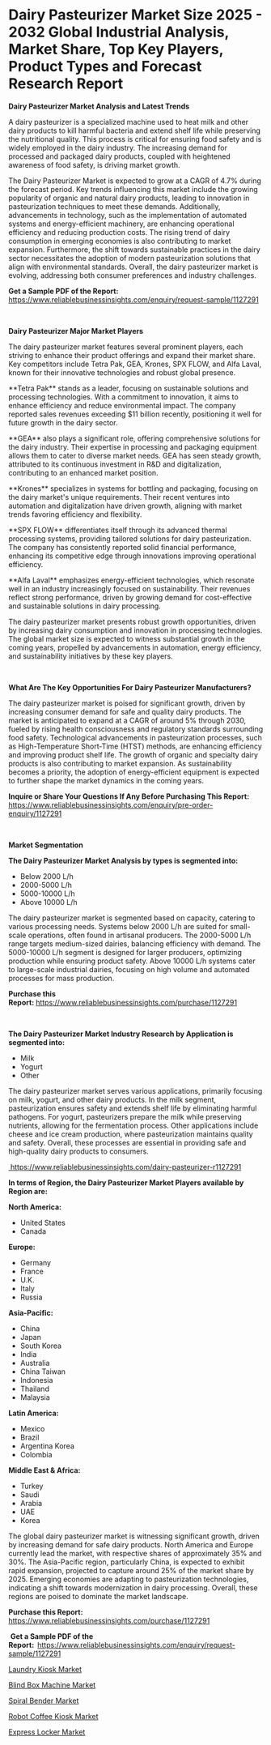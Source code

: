<p><h1>Dairy Pasteurizer Market Size 2025 - 2032 Global Industrial Analysis, Market Share, Top Key Players, Product Types and Forecast Research Report</h1></p><p><strong>Dairy Pasteurizer Market Analysis and Latest Trends</strong></p>
<p><p>A dairy pasteurizer is a specialized machine used to heat milk and other dairy products to kill harmful bacteria and extend shelf life while preserving the nutritional quality. This process is critical for ensuring food safety and is widely employed in the dairy industry. The increasing demand for processed and packaged dairy products, coupled with heightened awareness of food safety, is driving market growth.</p><p>The Dairy Pasteurizer Market is expected to grow at a CAGR of 4.7% during the forecast period. Key trends influencing this market include the growing popularity of organic and natural dairy products, leading to innovation in pasteurization techniques to meet these demands. Additionally, advancements in technology, such as the implementation of automated systems and energy-efficient machinery, are enhancing operational efficiency and reducing production costs. The rising trend of dairy consumption in emerging economies is also contributing to market expansion. Furthermore, the shift towards sustainable practices in the dairy sector necessitates the adoption of modern pasteurization solutions that align with environmental standards. Overall, the dairy pasteurizer market is evolving, addressing both consumer preferences and industry challenges.</p></p>
<p><strong>Get a Sample PDF of the Report:&nbsp;</strong> <a href="https://www.reliablebusinessinsights.com/enquiry/request-sample/1127291?utm_campaign=75&utm_medium=2&utm_source=Github&utm_content=ia&utm_term=11042025&utm_id=dairy-pasteurizer">https://www.reliablebusinessinsights.com/enquiry/request-sample/1127291</a></p>
<p>&nbsp;</p>
<p><strong>Dairy Pasteurizer Major Market Players</strong></p>
<p><p>The dairy pasteurizer market features several prominent players, each striving to enhance their product offerings and expand their market share. Key competitors include Tetra Pak, GEA, Krones, SPX FLOW, and Alfa Laval, known for their innovative technologies and robust global presence.</p><p>**Tetra Pak** stands as a leader, focusing on sustainable solutions and processing technologies. With a commitment to innovation, it aims to enhance efficiency and reduce environmental impact. The company reported sales revenues exceeding $11 billion recently, positioning it well for future growth in the dairy sector.</p><p>**GEA** also plays a significant role, offering comprehensive solutions for the dairy industry. Their expertise in processing and packaging equipment allows them to cater to diverse market needs. GEA has seen steady growth, attributed to its continuous investment in R&D and digitalization, contributing to an enhanced market position.</p><p>**Krones** specializes in systems for bottling and packaging, focusing on the dairy market's unique requirements. Their recent ventures into automation and digitalization have driven growth, aligning with market trends favoring efficiency and flexibility.</p><p>**SPX FLOW** differentiates itself through its advanced thermal processing systems, providing tailored solutions for dairy pasteurization. The company has consistently reported solid financial performance, enhancing its competitive edge through innovations improving operational efficiency.</p><p>**Alfa Laval** emphasizes energy-efficient technologies, which resonate well in an industry increasingly focused on sustainability. Their revenues reflect strong performance, driven by growing demand for cost-effective and sustainable solutions in dairy processing.</p><p>The dairy pasteurizer market presents robust growth opportunities, driven by increasing dairy consumption and innovation in processing technologies. The global market size is expected to witness substantial growth in the coming years, propelled by advancements in automation, energy efficiency, and sustainability initiatives by these key players.</p></p>
<p>&nbsp;</p>
<p><strong>What Are The Key Opportunities For Dairy Pasteurizer Manufacturers?</strong></p>
<p><p>The dairy pasteurizer market is poised for significant growth, driven by increasing consumer demand for safe and quality dairy products. The market is anticipated to expand at a CAGR of around 5% through 2030, fueled by rising health consciousness and regulatory standards surrounding food safety. Technological advancements in pasteurization processes, such as High-Temperature Short-Time (HTST) methods, are enhancing efficiency and improving product shelf life. The growth of organic and specialty dairy products is also contributing to market expansion. As sustainability becomes a priority, the adoption of energy-efficient equipment is expected to further shape the market dynamics in the coming years.</p></p>
<p><strong>Inquire or Share Your Questions If Any Before Purchasing This Report:</strong> <a href="https://www.reliablebusinessinsights.com/enquiry/pre-order-enquiry/1127291?utm_campaign=75&utm_medium=2&utm_source=Github&utm_content=ia&utm_term=11042025&utm_id=dairy-pasteurizer">https://www.reliablebusinessinsights.com/enquiry/pre-order-enquiry/1127291</a></p>
<p>&nbsp;</p>
<p><strong>Market Segmentation</strong></p>
<p><strong>The Dairy Pasteurizer Market Analysis by types is segmented into:</strong></p>
<p><ul><li>Below 2000 L/h</li><li>2000-5000 L/h</li><li>5000-10000 L/h</li><li>Above 10000 L/h</li></ul></p>
<p><p>The dairy pasteurizer market is segmented based on capacity, catering to various processing needs. Systems below 2000 L/h are suited for small-scale operations, often found in artisanal producers. The 2000-5000 L/h range targets medium-sized dairies, balancing efficiency with demand. The 5000-10000 L/h segment is designed for larger producers, optimizing production while ensuring product safety. Above 10000 L/h systems cater to large-scale industrial dairies, focusing on high volume and automated processes for mass production.</p></p>
<p><strong>Purchase this Report:&nbsp;</strong><a href="https://www.reliablebusinessinsights.com/purchase/1127291?utm_campaign=75&utm_medium=2&utm_source=Github&utm_content=ia&utm_term=11042025&utm_id=dairy-pasteurizer">https://www.reliablebusinessinsights.com/purchase/1127291</a></p>
<p>&nbsp;</p>
<p><strong>The Dairy Pasteurizer Market Industry Research by Application is segmented into:</strong></p>
<p><ul><li>Milk</li><li>Yogurt</li><li>Other</li></ul></p>
<p><p>The dairy pasteurizer market serves various applications, primarily focusing on milk, yogurt, and other dairy products. In the milk segment, pasteurization ensures safety and extends shelf life by eliminating harmful pathogens. For yogurt, pasteurizers prepare the milk while preserving nutrients, allowing for the fermentation process. Other applications include cheese and ice cream production, where pasteurization maintains quality and safety. Overall, these processes are essential in providing safe and high-quality dairy products to consumers.</p></p>
<p><a href="https://www.reliablebusinessinsights.com/dairy-pasteurizer-r1127291?utm_campaign=75&utm_medium=2&utm_source=Github&utm_content=ia&utm_term=11042025&utm_id=dairy-pasteurizer">&nbsp;https://www.reliablebusinessinsights.com/dairy-pasteurizer-r1127291</a></p>
<p><strong>In terms of Region, the Dairy Pasteurizer Market Players available by Region are:</strong></p>
<p>
    <p> <strong> North America: </strong>
        <ul>
            <li>United States</li>
            <li>Canada</li>
        </ul>
        </p> 
    <p> <strong> Europe: </strong>
        <ul>
            <li>Germany</li>
            <li>France</li>
            <li>U.K.</li>
            <li>Italy</li>
            <li>Russia</li>
        </ul>
        </p> 
    <p> <strong> Asia-Pacific: </strong>
        <ul>
            <li>China</li>
            <li>Japan</li>
            <li>South Korea</li>
            <li>India</li>
            <li>Australia</li>
            <li>China Taiwan</li>
            <li>Indonesia</li>
            <li>Thailand</li>
            <li>Malaysia</li>
        </ul>
        </p> 
    <p> <strong> Latin America: </strong>
        <ul>
            <li>Mexico</li>
            <li>Brazil</li>
            <li>Argentina Korea</li>
            <li>Colombia</li>
        </ul>
        </p> 
    <p> <strong> Middle East & Africa: </strong>
        <ul>
            <li>Turkey</li>
            <li>Saudi</li>
            <li>Arabia</li>
            <li>UAE</li>
            <li>Korea</li>
        </ul>
    </p>
    </p>
<p><p>The global dairy pasteurizer market is witnessing significant growth, driven by increasing demand for safe dairy products. North America and Europe currently lead the market, with respective shares of approximately 35% and 30%. The Asia-Pacific region, particularly China, is expected to exhibit rapid expansion, projected to capture around 25% of the market share by 2025. Emerging economies are adapting to pasteurization technologies, indicating a shift towards modernization in dairy processing. Overall, these regions are poised to dominate the market landscape.</p></p>
<p><strong>Purchase this Report: </strong><a href="https://www.reliablebusinessinsights.com/purchase/1127291?utm_campaign=75&utm_medium=2&utm_source=Github&utm_content=ia&utm_term=11042025&utm_id=dairy-pasteurizer">https://www.reliablebusinessinsights.com/purchase/1127291</a></p>
<p>&nbsp;<strong>Get a Sample PDF of the Report:&nbsp;&nbsp;</strong><a href="https://www.reliablebusinessinsights.com/enquiry/request-sample/1127291?utm_campaign=75&utm_medium=2&utm_source=Github&utm_content=ia&utm_term=11042025&utm_id=dairy-pasteurizer">https://www.reliablebusinessinsights.com/enquiry/request-sample/1127291</a></p>
<p><strong></strong></p>
<p><p><a href="https://github.com/larotnanonhx/Market-Research-Report-List-1/blob/main/laundry-kiosk-market.md?utm_campaign=75&utm_medium=2&utm_source=Github&utm_content=ia&utm_term=11042025&utm_id=dairy-pasteurizer">Laundry Kiosk Market</a></p><p><a href="https://github.com/borsiflorsfa/Market-Research-Report-List-1/blob/main/blind-box-machine-market.md?utm_campaign=75&utm_medium=2&utm_source=Github&utm_content=ia&utm_term=11042025&utm_id=dairy-pasteurizer">Blind Box Machine Market</a></p><p><a href="https://github.com/goreabeeran/Market-Research-Report-List-1/blob/main/spiral-bender-market.md?utm_campaign=75&utm_medium=2&utm_source=Github&utm_content=ia&utm_term=11042025&utm_id=dairy-pasteurizer">Spiral Bender Market</a></p><p><a href="https://github.com/kelttnandan9/Market-Research-Report-List-1/blob/main/robot-coffee-kiosk-market.md?utm_campaign=75&utm_medium=2&utm_source=Github&utm_content=ia&utm_term=11042025&utm_id=dairy-pasteurizer">Robot Coffee Kiosk Market</a></p><p><a href="https://github.com/romeoacuffap/Market-Research-Report-List-1/blob/main/express-locker-market.md?utm_campaign=75&utm_medium=2&utm_source=Github&utm_content=ia&utm_term=11042025&utm_id=dairy-pasteurizer">Express Locker Market</a></p></p>